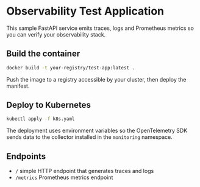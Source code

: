 # Observability Test Application

This sample FastAPI service emits traces, logs and Prometheus metrics so you can verify your observability stack.

## Build the container

```bash
docker build -t your-registry/test-app:latest .
```

Push the image to a registry accessible by your cluster, then deploy the manifest.

## Deploy to Kubernetes

```bash
kubectl apply -f k8s.yaml
```

The deployment uses environment variables so the OpenTelemetry SDK sends data to the collector installed in the `monitoring` namespace.

## Endpoints

- `/` simple HTTP endpoint that generates traces and logs
- `/metrics` Prometheus metrics endpoint
